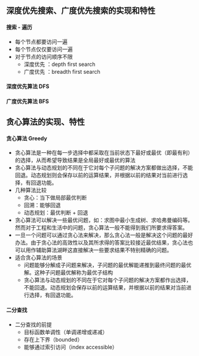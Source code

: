 ## 深度优先搜索、广度优先搜索的实现和特性

#### 搜索 - 遍历

- 每个节点都要访问一遍
- 每个节点仅仅要访问一遍
- 对于节点的访问顺序不限
    * 深度优先 ：depth first search
    * 广度优先 ：breadth first search 
    
#### 深度优先算法  DFS
#### 广度优先算法  BFS

## 贪心算法的实现、特性

#### 贪心算法 Greedy

- 贪心算法是一种在每一步选择中都采取在当前状态下最好或最优（即最有利）的选择，从而希望导致结果是全局最好或最优的算法
- 贪心算法与动态规划的不同在于它对每个子问题的解决方案都做出选择，不能回退。动态规划则会保存以前的运算结果，并根据以前的结果对当前进行选择，有回退功能。
- 几种算法比较
    * 贪心：当下做局部最优判断
    * 回溯：能够回退
    * 动态规划：最优判断 + 回退
- 贪心算法可以解决一些最优问题，如：求图中最小生成树、求哈弗曼编码等。然而对于工程和生活中的问题，贪心算法一般不能得到我们所要求得答案。
- 一旦一个问题可以通过贪心法来解决，那么贪心法一般是解决这个问题的最好办法。由于贪心法的高效性以及其所求得的答案比较接近最优结果，贪心法也可以用作辅助算法湖畔这直接解决一些要求结果不特别精确的问题。
- 适合贪心算法的场景
    * 问题能够分解成子问题来解决，子问题的最优解能递推到最终问题的最优解。这种子问题最优解称为最优子结构
    * 贪心算法与动态规划的不同在于它对每个子问题的解决方案都作出选择，不能回退。动态规划会保存以前的运算结果，并根据以前的结果对当前进行选择，有回退功能。   
  
#### 二分查找
    
- 二分查找的前提
    * 目标函数单调性（单调递增或递减）
    * 存在上下界（bounded）
    * 能够通过索引访问（index accessible）



